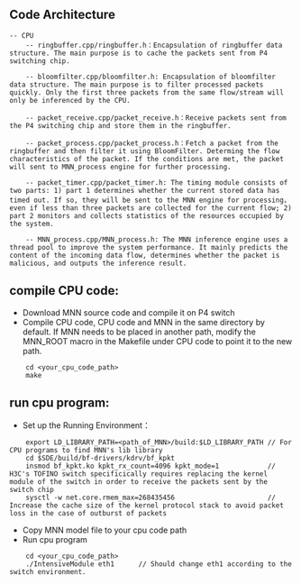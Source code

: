 
## Code Architecture

```
-- CPU
	-- ringbuffer.cpp/ringbuffer.h：Encapsulation of ringbuffer data structure. The main purpose is to cache the packets sent from P4 switching chip.
	
	-- bloomfilter.cpp/bloomfilter.h: Encapsulation of bloomfilter data structure. The main purpose is to filter processed packets quickly. Only the first three packets from the same flow/stream will only be inferenced by the CPU.
	
	-- packet_receive.cpp/packet_receive.h：Receive packets sent from the P4 switching chip and store them in the ringbuffer. 
	
	-- packet_process.cpp/packet_process.h：Fetch a packet from the ringbuffer and then filter it using BloomFilter. Determing the flow characteristics of the packet. If the conditions are met, the packet will sent to MNN_process engine for further processing.
	
	-- packet_timer.cpp/packet_timer.h: The timing module consists of two parts: 1) part 1 determines whether the current stored data has timed out. If so, they will be sent to the MNN engine for processing，even if less than three packets are collected for the current flow; 2) part 2 monitors and collects statistics of the resources occupied by the system.
	
	-- MNN_process.cpp/MNN_process.h: The MNN inference engine uses a thread pool to improve the system performance. It mainly predicts the content of the incoming data flow, determines whether the packet is malicious, and outputs the inference result.

```

## compile CPU code:
- Download MNN source code and compile it on P4 switch  
- Compile CPU code, CPU code and MNN in the same directory by default. If MNN needs to be placed in another path, modify the MNN_ROOT macro in the Makefile under CPU code to point it to the new path.
```
	cd <your_cpu_code_path>
	make
```

## run cpu program:
- Set up the Running Environment：
```
	export LD_LIBRARY_PATH=<path_of_MNN>/build:$LD_LIBRARY_PATH // For CPU programs to find MNN's lib library
	cd $SDE/build/bf-drivers/kdrv/bf_kpkt		
	insmod bf_kpkt.ko kpkt_rx_count=4096 kpkt_mode=1            // H3C's TOFINO switch specificically requires replacing the kernel module of the switch in order to receive the packets sent by the switch chip
	sysctl -w net.core.rmem_max=268435456                       // Increase the cache size of the kernel protocol stack to avoid packet loss in the case of outburst of packets
```
- Copy MNN model file to your cpu code path
- Run cpu program
```
	cd <your_cpu_code_path>
	./IntensiveModule eth1		// Should change eth1 according to the switch environment.
```
